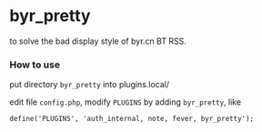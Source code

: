 # byr_pretty

to solve the bad display style of byr.cn BT RSS.

### How to use

put directory `byr_pretty` into plugins.local/

edit file `config.php`, modify `PLUGINS` by adding `byr_pretty`, like

```
define('PLUGINS', 'auth_internal, note, fever, byr_pretty');
```
